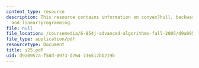 ```yaml
---
content_type: resource
description: This resource contains information on convex?hull, backwards?analysis,
  and linear?programming.
file: null
file_location: /coursemedia/6-854j-advanced-algorithms-fall-2005/d9a0957af58d0973d764736517bb219b_s25.pdf
file_type: application/pdf
resourcetype: Document
title: s25.pdf
uid: d9a0957a-f58d-0973-d764-736517bb219b
---
```

